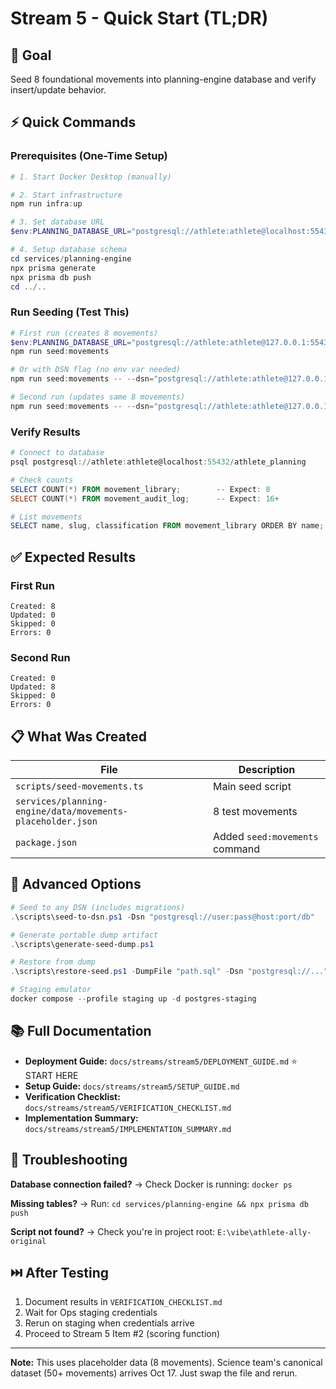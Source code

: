 # Stream 5 - Quick Start (TL;DR)

## 🎯 Goal
Seed 8 foundational movements into planning-engine database and verify insert/update behavior.

## ⚡ Quick Commands

### Prerequisites (One-Time Setup)
```powershell
# 1. Start Docker Desktop (manually)

# 2. Start infrastructure
npm run infra:up

# 3. Set database URL
$env:PLANNING_DATABASE_URL="postgresql://athlete:athlete@localhost:55432/athlete_planning"

# 4. Setup database schema
cd services/planning-engine
npx prisma generate
npx prisma db push
cd ../..
```

### Run Seeding (Test This)
```powershell
# First run (creates 8 movements)
$env:PLANNING_DATABASE_URL="postgresql://athlete:athlete@127.0.0.1:55432/athlete_planning"
npm run seed:movements

# Or with DSN flag (no env var needed)
npm run seed:movements -- --dsn="postgresql://athlete:athlete@127.0.0.1:55432/athlete_planning"

# Second run (updates same 8 movements)
npm run seed:movements -- --dsn="postgresql://athlete:athlete@127.0.0.1:55432/athlete_planning"
```

### Verify Results
```powershell
# Connect to database
psql postgresql://athlete:athlete@localhost:55432/athlete_planning

# Check counts
SELECT COUNT(*) FROM movement_library;        -- Expect: 8
SELECT COUNT(*) FROM movement_audit_log;      -- Expect: 16+

# List movements
SELECT name, slug, classification FROM movement_library ORDER BY name;
```

## ✅ Expected Results

### First Run
```
Created: 8
Updated: 0
Skipped: 0
Errors: 0
```

### Second Run
```
Created: 0
Updated: 8
Skipped: 0
Errors: 0
```

## 📋 What Was Created

| File | Description |
|------|-------------|
| `scripts/seed-movements.ts` | Main seed script |
| `services/planning-engine/data/movements-placeholder.json` | 8 test movements |
| `package.json` | Added `seed:movements` command |

## 🚀 Advanced Options

```powershell
# Seed to any DSN (includes migrations)
.\scripts\seed-to-dsn.ps1 -Dsn "postgresql://user:pass@host:port/db"

# Generate portable dump artifact
.\scripts\generate-seed-dump.ps1

# Restore from dump
.\scripts\restore-seed.ps1 -DumpFile "path.sql" -Dsn "postgresql://..."

# Staging emulator
docker compose --profile staging up -d postgres-staging
```

## 📚 Full Documentation

- **Deployment Guide:** `docs/streams/stream5/DEPLOYMENT_GUIDE.md` ⭐ START HERE
- **Setup Guide:** `docs/streams/stream5/SETUP_GUIDE.md`
- **Verification Checklist:** `docs/streams/stream5/VERIFICATION_CHECKLIST.md`
- **Implementation Summary:** `docs/streams/stream5/IMPLEMENTATION_SUMMARY.md`

## 🚨 Troubleshooting

**Database connection failed?**
→ Check Docker is running: `docker ps`

**Missing tables?**
→ Run: `cd services/planning-engine && npx prisma db push`

**Script not found?**
→ Check you're in project root: `E:\vibe\athlete-ally-original`

## ⏭️ After Testing

1. Document results in `VERIFICATION_CHECKLIST.md`
2. Wait for Ops staging credentials
3. Rerun on staging when credentials arrive
4. Proceed to Stream 5 Item #2 (scoring function)

---

**Note:** This uses placeholder data (8 movements). Science team's canonical dataset (50+ movements) arrives Oct 17. Just swap the file and rerun.
